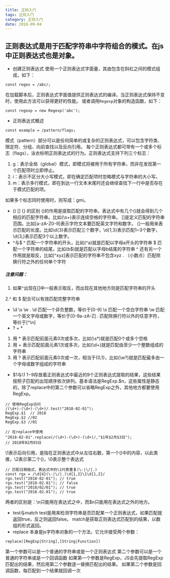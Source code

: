 ```yaml
---
title: 正则入门
tags: 正则入门
category: 正则入门
date: 2018-09-04
---
```



## 正则表达式是用于匹配字符串中字符组合的模式。在js中正则表达式也是对象。
* 创建正则表达式
使用一个正则表达式字面量，其由包含在斜杠之间的模式组成，如下：
```
const regex = /abc/;
```
在加载脚本后，正则表达式字面值提供正则表达式的编译。当正则表达式保持不变时，使用此方法可以获得更好的性能。
或者调用```Regexp```对象的构造函数，如下：
```
const regexp = new Regexp('abc');
```
* 正则表达式概述
```
const example = /pattern/flags;
```
模式（pattern）部分可以是任何简单的或复杂的正则表达式，可以包含字符类、限定符、分组、向前查找以及反向引用。
每个正则表达式都可带有一个或多个标志（flags），泳衣标明正则表达式的行为。正则表达式支持下列三个标志：
1. g：表示全局（global）模式，即模式将被用于所有字符串，而非在发现第一个匹配项时立即停止。
2. i：表示不区分大小写模式，即在确定匹配项时忽略模式与字符串的大小写。
3. m：表示多行模式，即在到达一行文本末尾时还会继续查找下一行中是否存在于模式匹配的项。

如果多个标志同时使用时，则写成：gmi。
* () [] {} 的区别
()的作用是提取匹配的字符串。表达式中有几个()就会得到几个相应的匹配字符串。比如(\s+)表示连续空格的字符串。
[]是定义匹配的字符串范围。比如[a-zA-Z0-9]表示字符文本要匹配英文字符和数字。
{}一般用来表示匹配的长度。比如\d{3}表示匹配三个数字，\d{1,3}表示匹配1~3个数字，\d{3,}表示匹配3个以上数字。
* ^与$
^ 匹配一个字符串的开头，比如(^a)就是匹配以字母a开头的字符串
$ 匹配一个字符串的结尾，比如(b$)就是匹配以字母b结尾的字符串
^ 还有另一个作用就是取反，比如[^xyz]表示匹配的字符串不包含xyz
. （小数点）匹配除换行符之外的任何单个字符
##### 注意问题：
1. 如果^出现在[]中一般表示取反，而出现在其他地方则是匹配字符串的开头

2.^ 和 $ 配合可以有效匹配完整字符串
* \d \s \w .
\d 匹配一个非负整数，等价于[0-9]
\s 匹配一个空白字符串
\w 匹配一个英文字母或数字，等价于[0-9a-zA-Z]
. 匹配除换行符以外的任意字符，等价于[^\n]
* ? + *
1.  用 * 表示匹配前面元素0次或多次，比如(\s*)就是匹配0个或多个空格
2. 用 + 表示匹配前面元素1次或多次，比如(\d+)就是匹配由至少一个整数组成的字符串
3. 用 ? 表示匹配前面元素0次或一次，相当于{0,1}，比如(\w?)就是匹配最多由一个字母或数字组成的字符串 
* $1与\1
$1-$9存放着正则表达式中最近的9个正则表达式提取的结果，这些结果按照子匹配的出现顺序依次排列。基本语法是RegExp.$n，这些属性是静态的，除了replace中的第二个参数可以省略RegExp之外，其他地方都要使用RegExp。
```
// 使用RegExp访问
/(\d+)-(\d+)-(\d+)/.test("2018-02-01");
RegExp.$1  // 2018
RegExp.$2 //02
RegExp.$3 //01

// 在replace中使用
"2018-02-01".replace(/(\d+)-(\d+)-(\d+)/,"$1年$2月$3日");
// 2018年02月03日
```
\1表示后向引用，是指在正则表达式中从左往右数，第一个()中的内容，以此类推，\2表示第二个()，\0表示整个表达式
```
// 匹配日期格式，表达式中的\1代表重复(\-|\/|.)
const rgx = /\d{4}(\-|\/|.)\d{1,2}\1\d{1,2}/
rgx.test("2018-02-01"); // true
rgx.test("2018-02.01"); // false
rgx.test("2018/02/01"); // true
rgx.test("2018.02.01"); // true
```
两者的区别是：\n只能用在表达式之中，而$n只能用在表达式之外的地方。
* test与match
test是用来检测字符串是否匹配某一个正则表达式，如果匹配就返回true，反之则返回false。
match是获取正则表达式匹配到的结果，以数组的形式返回。
* replace 本身是js字符串对象的一个方法，它允许接受两个参数：
```
replace([RegExp|String],[String|Function])
```
第一个参数可以是一个普通的字符串或是一个正则表达式
第二个参数可以是一个普通的字符串或是一个回调函数
如果第一个参数是RegExp，JS会先提取RegExp匹配出的结果，然后用第二个参数逐一替换匹配出的结果。
如果第二个参数是回调函数，每匹配到一个结果就回调一次